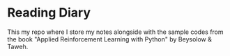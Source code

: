 # Reading Diary

This my repo where I store my notes alongside with the sample codes from the book "Applied Reinforcement Learning with Python" by Beysolow & Taweh. 
